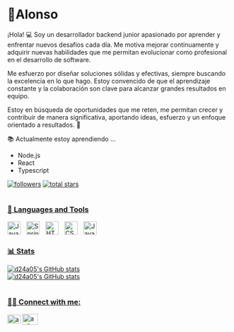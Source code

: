 #  💼Alonso

¡Hola! 💻 Soy un desarrollador backend junior apasionado por aprender y enfrentar nuevos desafíos cada día. Me motiva mejorar continuamente y adquirir nuevas habilidades que me permitan evolucionar como profesional en el desarrollo de software.

Me esfuerzo por diseñar soluciones sólidas y efectivas, siempre buscando la excelencia en lo que hago. Estoy convencido de que el aprendizaje constante y la colaboración son clave para alcanzar grandes resultados en equipo.

Estoy en búsqueda de oportunidades que me reten, me permitan crecer y contribuir de manera significativa, aportando ideas, esfuerzo y un enfoque orientado a resultados. 🚀

📚 Actualmente estoy aprendiendo ...
  - Node.js
  - React
  - Typescript
    
<p align="left">
  <a href="https://github.com/d24a05?tab=followers">
     <img alt="followers" title="Follow me on Github" src="https://custom-icon-badges.demolab.com/github/followers/d24a05?color=236ad3&labelColor=1155ba&style=for-the-badge&logo=person-add&label=Follow&logoColor=white"/></a>
  <a href="https://github.com/d24a05?tab=repositories&sort=stargazers">
    <img alt="total stars" title="Total stars on GitHub" src="https://custom-icon-badges.demolab.com/github/stars/d24a05?color=%23E1AD0E&logoColor=white&style=for-the-badge&labelColor=C79600&logo=star"/>
</p>

#

### 🧰 Languages and Tools

<img align="left" alt="Java" width="30px" style="padding-right:10px;" src="https://cdn.jsdelivr.net/gh/devicons/devicon/icons/java/java-original.svg"/>
<img align="left" alt="Spring" width="30px" style="padding-right:10px;" src="https://cdn.jsdelivr.net/gh/devicons/devicon/icons/spring/spring-original.svg" />
<img align="left" alt="HTML" width="30px" style="padding-right:10px;" src="https://cdn.jsdelivr.net/gh/devicons/devicon/icons/html5/html5-plain.svg" />
<img align="left" alt="CSS" width="30px" style="padding-right:10px;" src="https://cdn.jsdelivr.net/gh/devicons/devicon/icons/css3/css3-plain.svg" />
<img align="left" alt="JavaScript" width="30px" style="padding-right:10px;" src="https://cdn.jsdelivr.net/gh/devicons/devicon/icons/javascript/javascript-plain.svg" />
<br />

#

### 📊 Stats

![d24a05's GitHub stats](https://github-readme-stats.vercel.app/api?username=d24a05&show_icons=true&theme=gruvbox)<br>
![d24a05's GitHub stats](https://github-readme-stats.vercel.app/api/top-langs?username=d24a05&show_icons=true&theme=gruvbox&locale=en&layout=compact)

#

### 🙍‍♂️ Connect with me:

<a href="https://www.linkedin.com/in/diego-alonso-llamacponcca-pe%C3%B1a-b9a672342/" target="blank"><img align="center" src="https://raw.githubusercontent.com/rahuldkjain/github-profile-readme-generator/master/src/images/icons/Social/linked-in-alt.svg" alt="anirudh-rai-072732220" height="20" width="30" /></a>
<a href="https://www.instagram.com/d24a05/" target="blank"><img align="center" src="https://raw.githubusercontent.com/rahuldkjain/github-profile-readme-generator/master/src/images/icons/Social/instagram.svg" alt="anii_akhil" height="25" width="35" /></a>

